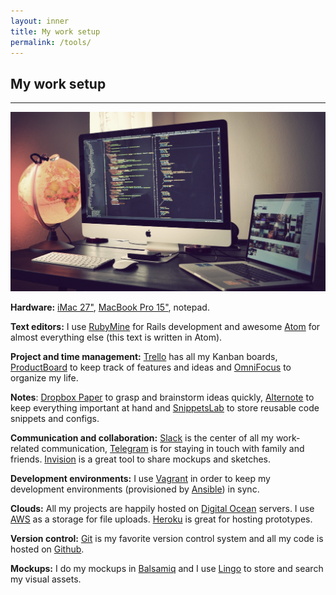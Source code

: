 ```yaml
---
layout: inner
title: My work setup
permalink: /tools/
---
```


## My work setup
---

![my workspace](/img/workspace.jpg)

**Hardware:** [iMac 27"](http://www.apple.com/imac/), [MacBook Pro 15"](http://www.apple.com/macbook-pro/), notepad.

**Text editors:** I use [RubyMine](https://www.jetbrains.com/ruby/) for Rails development and awesome [Atom](https://atom.io/) for almost everything else (this text is written in Atom).

**Project and time management:** [Trello](https://trello.com) has all my Kanban boards, [ProductBoard](https://www.productboard.com/) to keep track of features and ideas and [OmniFocus](https://www.omnigroup.com/omnifocus) to organize my life.

**Notes**: [Dropbox Paper](https://paper.dropbox.com/) to grasp and brainstorm ideas quickly, [Alternote](http://alternoteapp.com/) to keep everything important at hand and [SnippetsLab](https://www.renfei.org/snippets-lab/) to store reusable code snippets and configs.

**Communication and collaboration:** [Slack](https://slack.com/) is the center of all my work-related communication, [Telegram](https://telegram.org/) is for staying in touch with family and friends. [Invision](https://www.invisionapp.com/
) is a great tool to share mockups and sketches.

**Development environments:**  I use [Vagrant](https://www.vagrantup.com/) in order to keep my development environments (provisioned by [Ansible](https://www.ansible.com/)) in sync.

**Clouds:** All my projects are happily hosted on [Digital Ocean](https://www.digitalocean.com/) servers. I use [AWS](https://aws.amazon.com) as a storage for file uploads. [Heroku](https://www.heroku.com/) is great for hosting prototypes.

**Version control:** [Git](https://git-scm.com/) is my favorite version control system and all my code is hosted on [Github](https://github.com/altmer).

**Mockups:** I do my mockups in [Balsamiq](https://balsamiq.com/) and I use [Lingo](https://www.lingoapp.com/) to store and search my visual assets.
